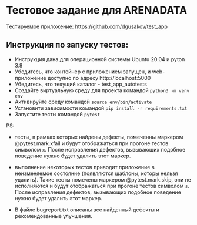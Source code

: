 # Тестовое задание для ARENADATA

Тестируемое приложение: https://github.com/dgusakov/test_app

## Инструкция по запуску тестов:

* Инструкция дана для операционной системы Ubuntu 20.04 и pyton 3.8
* Убедитесь, что контейнер с приложением запущен, и web-приложение доступно по адресу http://localhost:5000
* Убедитесь, что текущий каталог - test_app_autotests
* Создайте виртуальную среду для проекта командой `python3 -m venv env`
* Активируйте среду командой `source env/bin/activate`
* Установити зависимости командой `pip install -r requirements.txt`
* Запустите тесты командой `pytest`

PS:

* тесты, в рамках которых найдены дефекты, помеченны маркером @pytest.mark.xfail и будут отображаться при прогоне тестов символом `х`. После исправления дефектов, вызывающих подобное поведение нужно будет удалить этот маркер.

* выполнение некоторых тестов приводит приложение в неизменяемое состояние (появляются шаблоны, которы нельзя удалить). Такие тесты помечены маркером @pytest.mark.skip, они не исполняются и будут отображаться при прогоне тестов символом `s`. После исправления дефектов, вызывающих подобное поведение нужно будет удалить этот маркер.

* В файле bugreport.txt описаны все найденный дефекты и рекомендованные улучшения.

